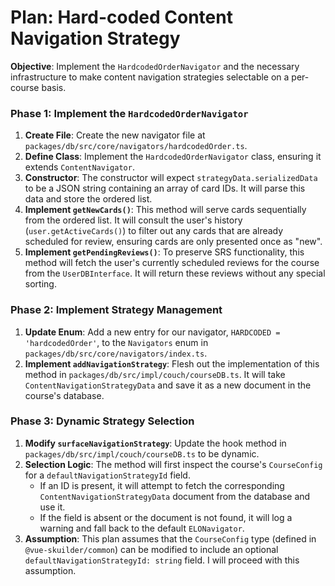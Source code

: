 # Plan: Hard-coded Content Navigation Strategy

**Objective**: Implement the `HardcodedOrderNavigator` and the necessary infrastructure to make content navigation strategies selectable on a per-course basis.

### Phase 1: Implement the `HardcodedOrderNavigator`

1.  **Create File**: Create the new navigator file at `packages/db/src/core/navigators/hardcodedOrder.ts`.
2.  **Define Class**: Implement the `HardcodedOrderNavigator` class, ensuring it extends `ContentNavigator`.
3.  **Constructor**: The constructor will expect `strategyData.serializedData` to be a JSON string containing an array of card IDs. It will parse this data and store the ordered list.
4.  **Implement `getNewCards()`**: This method will serve cards sequentially from the ordered list. It will consult the user's history (`user.getActiveCards()`) to filter out any cards that are already scheduled for review, ensuring cards are only presented once as "new".
5.  **Implement `getPendingReviews()`**: To preserve SRS functionality, this method will fetch the user's currently scheduled reviews for the course from the `UserDBInterface`. It will return these reviews without any special sorting.

### Phase 2: Implement Strategy Management

1.  **Update Enum**: Add a new entry for our navigator, `HARDCODED = 'hardcodedOrder'`, to the `Navigators` enum in `packages/db/src/core/navigators/index.ts`.
2.  **Implement `addNavigationStrategy`**: Flesh out the implementation of this method in `packages/db/src/impl/couch/courseDB.ts`. It will take `ContentNavigationStrategyData` and save it as a new document in the course's database.

### Phase 3: Dynamic Strategy Selection

1.  **Modify `surfaceNavigationStrategy`**: Update the hook method in `packages/db/src/impl/couch/courseDB.ts` to be dynamic.
2.  **Selection Logic**: The method will first inspect the course's `CourseConfig` for a `defaultNavigationStrategyId` field.
    *   If an ID is present, it will attempt to fetch the corresponding `ContentNavigationStrategyData` document from the database and use it.
    *   If the field is absent or the document is not found, it will log a warning and fall back to the default `ELONavigator`.
3.  **Assumption**: This plan assumes that the `CourseConfig` type (defined in `@vue-skuilder/common`) can be modified to include an optional `defaultNavigationStrategyId: string` field. I will proceed with this assumption.
